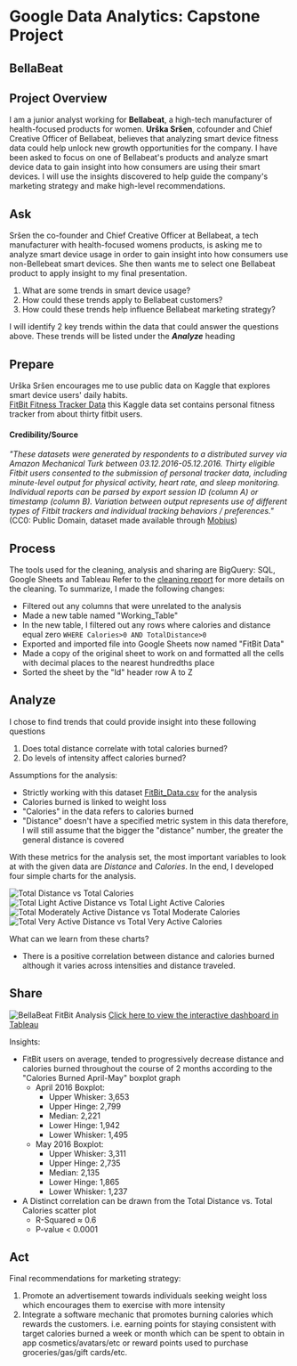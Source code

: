 # Google Data Analytics: Capstone Project
## BellaBeat
## Project Overview
I am a junior analyst working for **Bellabeat**, a high-tech manufacturer of health-focused products for women. **Urška Sršen**, cofounder and Chief Creative Officer of Bellabeat, believes that analyzing smart device fitness data could help unlock new growth opportunities for the company. I have been asked to focus on one of Bellabeat's products and analyze smart device data to gain insight into how consumers are using their smart devices. I will use the insights discovered to help guide the company's marketing strategy and make high-level recommendations.
## Ask
Sršen the co-founder and Chief Creative Officer at Bellabeat, a tech manufacturer with health-focused womens products, is asking me to analyze smart device usage in order to gain insight into how consumers use non-Bellebeat smart devices. She then wants me to select one Bellabeat product to apply insight to my final presentation.
1. What are some trends in smart device usage?
2. How could these trends apply to Bellabeat customers?
3. How could these trends help influence Bellabeat marketing strategy?

I will identify 2 key trends within the data that could answer the questions above. These trends will be listed under the ***Analyze*** heading
## Prepare
Urška Sršen encourages me to use public data on Kaggle that explores smart device users' daily habits.\
[FitBit Fitness Tracker Data](https://www.kaggle.com/arashnic/fitbit) this Kaggle data set contains personal fitness tracker from about thirty fitbit users.
#### Credibility/Source
*"These datasets were generated by respondents to a distributed survey via Amazon Mechanical Turk between 03.12.2016-05.12.2016. Thirty eligible Fitbit users consented to the submission of personal tracker data, including minute-level output for physical activity, heart rate, and sleep monitoring. Individual reports can be parsed by export session ID (column A) or timestamp (column B). Variation between output represents use of different types of Fitbit trackers and individual tracking behaviors / preferences."*(CC0: Public Domain, dataset made available through [Mobius](https://www.kaggle.com/arashnic))
## Process
The tools used for the cleaning, analysis and sharing are BigQuery: SQL, Google Sheets and Tableau
Refer to the [cleaning report](https://github.com/ToeKnee013/Capstone-Project-BellaBeat/blob/main/Cleaning%20Report.md) for more details on the cleaning.
To summarize, I made the following changes:
* Filtered out any columns that were unrelated to the analysis
* Made a new table named "Working_Table"
* In the new table, I filtered out any rows where calories and distance equal zero ```WHERE Calories>0 AND TotalDistance>0```
* Exported and imported file into Google Sheets now named "FitBit Data"
* Made a copy of the original sheet to work on and formatted all the cells with decimal places to the nearest hundredths place
* Sorted the sheet by the "Id" header row A to Z
## Analyze
I chose to find trends that could provide insight into these following questions
1. Does total distance correlate with total calories burned?
2. Do levels of intensity affect calories burned?

Assumptions for the analysis:
* Strictly working with this dataset [FitBit_Data.csv](https://github.com/ToeKnee013/Capstone-Project-BellaBeat/files/7009212/FitBit_Data.csv) for the analysis
* Calories burned is linked to weight loss
* "Calories" in the data refers to calories burned
* "Distance" doesn't have a specified metric system in this data therefore, I will still assume that the bigger the "distance" number, the greater the general distance is covered

With these metrics for the analysis set, the most important variables to look at with the given data are *Distance* and *Calories*. In the end, I developed four simple charts for the analysis.

![Total Distance vs  Total Calories](https://user-images.githubusercontent.com/88196954/129946417-ccb9f333-d9eb-457c-93b2-0807cec587db.png)
![Total Light Active Distance vs  Total Light Active Calories](https://user-images.githubusercontent.com/88196954/129946767-2e83841b-59bc-4bb1-9601-72de51d441a6.png)
![Total Moderately Active Distance vs  Total Moderate Calories](https://user-images.githubusercontent.com/88196954/129946783-ee7a1bf5-6d64-4f59-83e1-da0b9e14b94c.png)
![Total Very Active Distance vs  Total Very Active Calories](https://user-images.githubusercontent.com/88196954/129946796-019bf6df-dd77-46e7-8154-9ba95c675446.png)

What can we learn from these charts?
* There is a positive correlation between distance and calories burned although it varies across intensities and distance traveled.
## Share
![BellaBeat FitBit Analysis](https://user-images.githubusercontent.com/88196954/130274675-346730c0-5af7-433d-8a96-a02241a4478b.png)
[Click here to view the interactive dashboard in Tableau](https://public.tableau.com/views/GoogleDataAnalyticsCapstoneProjectBellaBeat/Dashboard1?:language=en-US&:display_count=n&:origin=viz_share_link)

Insights:
* FitBit users on average, tended to progressively decrease distance and calories burned throughout the course of 2 months according to the "Calories Burned April-May" boxplot graph
  * April 2016 Boxplot:
    * Upper Whisker: 3,653
    * Upper Hinge: 2,799
    * Median: 2,221
    * Lower Hinge: 1,942
    * Lower Whisker: 1,495
  * May 2016 Boxplot:
    * Upper Whisker: 3,311
    * Upper Hinge: 2,735
    * Median: 2,135
    * Lower Hinge: 1,865
    * Lower Whisker: 1,237
* A Distinct correlation can be drawn from the Total Distance vs. Total Calories scatter plot 
  * R-Squared ≈ 0.6
  * P-value < 0.0001
## Act
Final recommendations for marketing strategy:
1. Promote an advertisement towards individuals seeking weight loss which encourages them to exercise with more intensity
2. Integrate a software mechanic that promotes burning calories which rewards the customers.  i.e. earning points for staying consistent with target calories burned a week or month which can be spent to obtain in app cosmetics/avatars/etc or reward points used to purchase groceries/gas/gift cards/etc.
